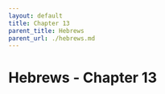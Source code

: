 ```yaml
---
layout: default
title: Chapter 13
parent_title: Hebrews
parent_url: ./hebrews.md
---
```


# Hebrews - Chapter 13
